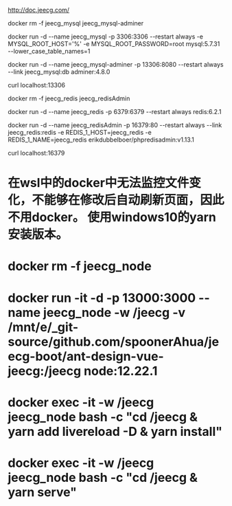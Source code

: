 http://doc.jeecg.com/

docker rm -f jeecg_mysql jeecg_mysql-adminer

docker run -d --name jeecg_mysql         -p  3306:3306 --restart always -e MYSQL_ROOT_HOST='%' -e MYSQL_ROOT_PASSWORD=root mysql:5.7.31 --lower_case_table_names=1

docker run -d --name jeecg_mysql-adminer -p 13306:8080 --restart always --link jeecg_mysql:db adminer:4.8.0

curl localhost:13306

docker rm -f jeecg_redis jeecg_redisAdmin

docker run -d --name jeecg_redis      -p  6379:6379 --restart always redis:6.2.1

docker run -d --name jeecg_redisAdmin -p 16379:80   --restart always --link jeecg_redis:redis  -e REDIS_1_HOST=jeecg_redis -e REDIS_1_NAME=jeecg_redis erikdubbelboer/phpredisadmin:v1.13.1

curl localhost:16379

# 在wsl中的docker中无法监控文件变化，不能够在修改后自动刷新页面，因此不用docker。 使用windows10的yarn安装版本。

# docker rm -f jeecg_node

# docker run -it -d -p 13000:3000 --name jeecg_node -w /jeecg -v /mnt/e/_git-source/github.com/spoonerAhua/jeecg-boot/ant-design-vue-jeecg:/jeecg node:12.22.1

# docker exec -it -w /jeecg jeecg_node bash -c "cd /jeecg & yarn add livereload -D & yarn install"

# docker exec -it -w /jeecg jeecg_node bash -c "cd /jeecg & yarn serve"



